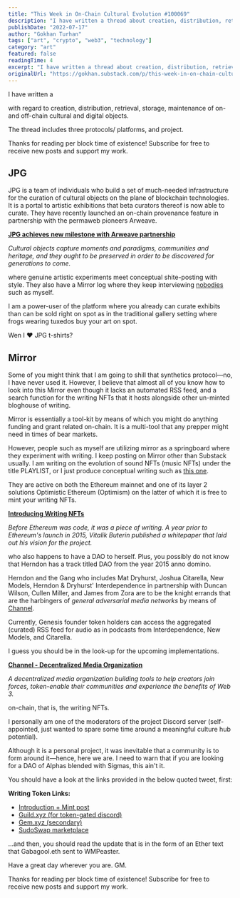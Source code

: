 ```yaml
---
title: "This Week in On-Chain Cultural Evolution #100069"
description: "I have written a thread about creation, distribution, retrieval, storage, maintenance of on- and off-chain cultural and digital objects."
publishDate: "2022-07-17"
author: "Gokhan Turhan"
tags: ["art", "crypto", "web3", "technology"]
category: "art"
featured: false
readingTime: 4
excerpt: "I have written a thread about creation, distribution, retrieval, storage, maintenance of on- and off-chain cultural and digital objects. The thread includes three protocols/platforms and projects."
originalUrl: "https://gokhan.substack.com/p/this-week-in-on-chain-cultural-evolution-100069"
---
```


I have written a

<TwitterEmbed url="https://x.com/i/web/status/1548374416161005574" />

with regard to creation, distribution, retrieval, storage, maintenance of on- and off-chain cultural and digital objects.

The thread includes three protocols/ platforms, and project.

Thanks for reading per block time of existence! Subscribe for free to receive new posts and support my work.

## JPG

JPG is a team of individuals who build a set of much-needed infrastructure for the curation of cultural objects on the plane of blockchain technologies. It is a portal to artistic exhibitions that beta curators thereof is now able to curate. They have recently launched an on-chain provenance feature in partnership with the permaweb pioneers Arweave.

**[JPG achieves new milestone with Arweave partnership](https://jpg.mirror.xyz/W-JMDmJj1cIaHbrMy6od2K0Lo-QH6pmJw2woTGEbbcU)**

*Cultural objects capture moments and paradigms, communities and heritage, and they ought to be preserved in order to be discovered for generations to come.*

<TwitterEmbed url="https://x.com/i/web/status/1547606101813633028" />

where genuine artistic experiments meet conceptual shite-posting with style. They also have a Mirror log where they keep interviewing [nobodies](https://jpg.mirror.xyz/eAZi6PglxjMALBw2Mk4cnJxdxPGv6Bpcr5irWZp91Wc) such as myself.

I am a power-user of the platform where you already can curate exhibits than can be sold right on spot as in the traditional gallery setting where frogs wearing tuxedos buy your art on spot.

Wen I ❤️ JPG t-shirts?

## Mirror

Some of you might think that I am going to shill that synthetics protocol—no, I have never used it. However, I believe that almost all of you know how to look into this Mirror even though it lacks an automated RSS feed, and a search function for the writing NFTs that it hosts alongside other un-minted bloghouse of writing.

Mirror is essentially a tool-kit by means of which you might do anything funding and grant related on-chain. It is a multi-tool that any prepper might need in times of bear markets.

However, people such as myself are utilizing mirror as a springboard where they experiment with writing. I keep posting on Mirror other than Substack usually. I am writing on the evolution of sound NFTs (music NFTs) under the title PLAYLIST, or I just produce conceptual writing such as [this one](https://mirror.xyz/gokhan.eth/MO3N09UEu1IJaHDX-08wDCXRIkStdsVAO7espNGQt9Y).

They are active on both the Ethereum mainnet and one of its layer 2 solutions Optimistic Ethereum (Optimism) on the latter of which it is free to mint your writing NFTs.

**[Introducing Writing NFTs](https://dev.mirror.xyz/5gt60vKFJZ_tR1BjoJ7-Y0sNw7REebStHjzFU5x73J0)**

*Before Ethereum was code, it was a piece of writing. A year prior to Ethereum's launch in 2015, Vitalik Buterin published a whitepaper that laid out his vision for the project.*

<TwitterEmbed url="https://x.com/i/web/status/1529523279245070337" />

who also happens to have a DAO to herself. Plus, you possibly do not know that Herndon has a track titled DAO from the year 2015 anno domino.

Herndon and the Gang who includes Mat Dryhurst, Joshua Citarella, New Models, Herndon & Dryhurst' Interdependence in partnership with Duncan Wilson, Cullen Miller, and James from Zora are to be the knight errands that are the harbingers of *general adversarial media networks* by means of [Channel](https://www.channel.xyz/).

Currently, Genesis founder token holders can access the aggregated (curated) RSS feed for audio as in podcasts from Interdependence, New Models, and Citarella.

I guess you should be in the look-up for the upcoming implementations.

**[Channel - Decentralized Media Organization](http://www.channel.xyz)**

*A decentralized media organization building tools to help creators join forces, token-enable their communities and experience the benefits of Web 3.*

<TwitterEmbed url="https://x.com/i/web/status/1480586208367587335" />

on-chain, that is, the writing NFTs.

I personally am one of the moderators of the project Discord server (self-appointed, just wanted to spare some time around a meaningful culture hub potential).

Although it is a personal project, it was inevitable that a community is to form around it—hence, here we are. I need to warn that if you are looking for a DAO of Alphas blended with Sigmas, this ain't it.

You should have a look at the links provided in the below quoted tweet, first:

**Writing Token Links:**

- [Introduction + Mint post](https://mirror.xyz/gabagool.eth/editions/0x73168661D8e531a8b4Fe7F1E3e349778660A7F28/0)
- [Guild.xyz (for token-gated discord)](https://guild.xyz/writing-token)
- [Gem.xyz (secondary)](https://www.gem.xyz/collection/gabagool-eth-writing-token/)
- [SudoSwap marketplace](https://sudoswap.xyz/#/browse/buy/0x73168661D8e531a8b4Fe7F1E3e349778660A7F28)

<TwitterEmbed url="https://x.com/i/web/status/1548300944902725633" />

…and then, you should read the update that is in the form of an Ether text that Gabagool.eth sent to WMPeaster.

<TwitterEmbed url="https://x.com/i/web/status/1548301041757696000" />

Have a great day wherever you are. GM.

Thanks for reading per block time of existence! Subscribe for free to receive new posts and support my work.
